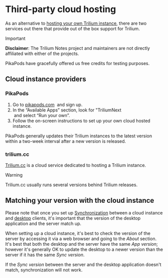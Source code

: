 # Third-party cloud hosting
As an alternative to [hosting your own Trilium instance](1.%20Installing%20the%20server), there are two services out there that provide out of the box support for Trilium.

> [!IMPORTANT]
> **Disclaimer**: The Trilium Notes project and maintainers are not directly affiliated with either of the projects.
> 
> PikaPods have gracefully offered us free credits for testing purposes.

## Cloud instance providers

### PikaPods

1.  Go to [pikapods.com](https://www.pikapods.com)  and sign up.
2.  In the “Available Apps” section, look for "TriliumNext  
     and select “Run your own”.
3.  Follow the on-screen instructions to set up your own cloud hosted instance.

PikaPods generally updates their Trilium instances to the latest version within a two-week interval after a new version is released.

### trilium.cc

[Trilium.cc](https://trilium.cc/) is a cloud service dedicated to hosting a Trilium instance.

> [!WARNING]
> Trilium.cc usually runs several versions behind Trilium releases.

## Matching your version with the cloud instance

Please note that once you set up <a class="reference-link" href="../Synchronization.md">Synchronization</a> between a cloud instance and [desktop](../Desktop%20Installation.md) clients, it's important that the version of the desktop application and the server match up.

When setting up a cloud instance, it's best to check the version of the server by accessing it via a web browser and going to the _About_ section. It's best that both the desktop and the server have the same _App version_; however it's generally OK to update the desktop to a newer version than the server if it has the same _Sync version_.

If the _Sync version_ between the server and the desktop application doesn't match, synchronization will not work.